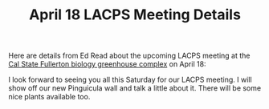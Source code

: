 ﻿---
layout: post
title: April 18 LACPS Meeting Details
redirect_from: "/node/79"
---

<div class="field field-name-body field-type-text-with-summary field-label-hidden"><div class="field-items"><div class="field-item even"><p>Here are details from Ed Read about the upcoming LACPS meeting at the <a href="http://biology.fullerton.edu/facilities/greenhouse/index.html">Cal State Fullerton biology greenhouse complex</a> on April 18:</p>
<p>I look forward to seeing you all this Saturday for our LACPS meeting. I will show off our new Pinguicula wall and talk a little about it. There will be some nice plants available too. </p></div></div></div>
